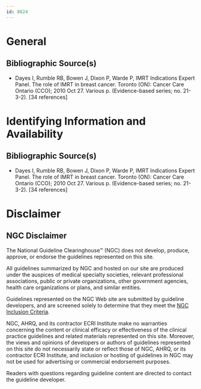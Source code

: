 ```yaml
---
id: 8824
---
```


# General

## Bibliographic Source(s)

- Dayes I, Rumble RB, Bowen J, Dixon P, Warde P, IMRT Indications Expert Panel. The role of IMRT in breast cancer. Toronto (ON): Cancer Care Ontario (CCO); 2010 Oct 27. Various p. (Evidence-based series; no. 21-3-2). [34 references]

# Identifying Information and Availability

## Bibliographic Source(s)

- Dayes I, Rumble RB, Bowen J, Dixon P, Warde P, IMRT Indications Expert Panel. The role of IMRT in breast cancer. Toronto (ON): Cancer Care Ontario (CCO); 2010 Oct 27. Various p. (Evidence-based series; no. 21-3-2). [34 references]

# Disclaimer

## NGC Disclaimer

The National Guideline Clearinghouse™ (NGC) does not develop, produce, approve, or endorse the guidelines represented on this site.

All guidelines summarized by NGC and hosted on our site are produced under the auspices of medical specialty societies, relevant professional associations, public or private organizations, other government agencies, health care organizations or plans, and similar entities.

Guidelines represented on the NGC Web site are submitted by guideline developers, and are screened solely to determine that they meet the [NGC Inclusion Criteria](/help-and-about/summaries/inclusion-criteria).

NGC, AHRQ, and its contractor ECRI Institute make no warranties concerning the content or clinical efficacy or effectiveness of the clinical practice guidelines and related materials represented on this site. Moreover, the views and opinions of developers or authors of guidelines represented on this site do not necessarily state or reflect those of NGC, AHRQ, or its contractor ECRI Institute, and inclusion or hosting of guidelines in NGC may not be used for advertising or commercial endorsement purposes.

Readers with questions regarding guideline content are directed to contact the guideline developer.

